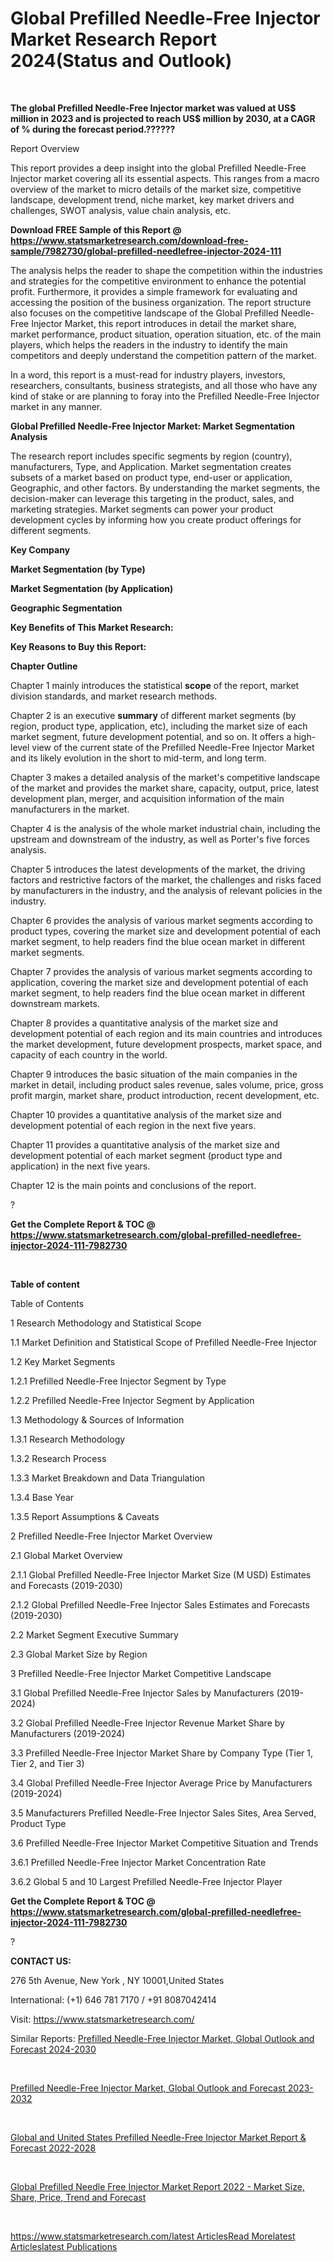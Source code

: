 <h1>Global Prefilled Needle-Free Injector Market Research Report 2024(Status and Outlook)</h1><br/><p><strong>The global Prefilled Needle-Free Injector market was valued at US$ million in 2023 and is projected to reach US$ million by 2030, at a <strong>CAGR</strong> of % during the forecast period.??????</strong></p>
 
 
 
 <p>Report Overview</p>
 
 
 
 <p>This report provides a deep insight into the global Prefilled Needle-Free Injector market covering all its essential aspects. This ranges from a macro overview of the market to micro details of the market size, competitive landscape, development trend, niche market, key market drivers and challenges, SWOT analysis, value chain analysis, etc.</p>
 
 
 
 <p><strong>Download FREE Sample of this Report @ <a href="https://www.statsmarketresearch.com/download-free-sample/7982730/global-prefilled-needlefree-injector-2024-111">https://www.statsmarketresearch.com/download-free-sample/7982730/global-prefilled-needlefree-injector-2024-111</a></strong></p>
 
 
 
 <p>The analysis helps the reader to shape the competition within the industries and strategies for the competitive environment to enhance the potential profit. Furthermore, it provides a simple framework for evaluating and accessing the position of the business organization. The report structure also focuses on the competitive landscape of the Global Prefilled Needle-Free Injector Market, this report introduces in detail the market share, market performance, product situation, operation situation, etc. of the main players, which helps the readers in the industry to identify the main competitors and deeply understand the competition pattern of the market.</p>
 
 
 
 <p>In a word, this report is a must-read for industry players, investors, researchers, consultants, business strategists, and all those who have any kind of stake or are planning to foray into the Prefilled Needle-Free Injector market in any manner.</p>
 
 
 
 <p><strong>Global Prefilled Needle-Free Injector Market: Market Segmentation Analysis</strong></p>
 
 
 
 <p>The research report includes specific segments by region (country), manufacturers, Type, and Application. Market segmentation creates subsets of a market based on product type, end-user or application, Geographic, and other factors. By understanding the market segments, the decision-maker can leverage this targeting in the product, sales, and marketing strategies. Market segments can power your product development cycles by informing how you create product offerings for different segments.</p>
 
 
 
 <p><strong>Key Company</strong></p>
 
 
 
 <p><strong>Market Segmentation (by Type)</strong></p>
 
 
 
 <p><strong>Market Segmentation (<strong>by Application</strong>)</strong></p>
 
 
 
 <p><strong>Geographic Segmentation</strong></p>
 
 
 
 <p><strong>Key Benefits of This Market Research:</strong></p>
 
 
 
 <p><strong>Key <strong>Reasons to Buy</strong> this Report:</strong></p>
 
 
 
 <p><strong>Chapter Outline</strong></p>
 
 
 
 <p>Chapter 1 mainly introduces the statistical <strong>scope</strong> of the report, market division standards, and market research methods.</p>
 
 
 
 <p>Chapter 2 is an executive <strong>summary</strong> of different market segments (by region, product type, application, etc), including the market size of each market segment, future development potential, and so on. It offers a high-level view of the current state of the Prefilled Needle-Free Injector Market and its likely evolution in the short to mid-term, and long term.</p>
 
 
 
 <p>Chapter 3 makes a detailed analysis of the market&#39;s competitive landscape of the market and provides the market share, capacity, output, price, latest development plan, merger, and acquisition information of the main manufacturers in the market.</p>
 
 
 
 <p>Chapter 4 is the analysis of the whole market industrial chain, including the upstream and downstream of the industry, as well as Porter&#39;s five forces analysis.</p>
 
 
 
 <p>Chapter 5 introduces the latest developments of the market, the driving factors and restrictive factors of the market, the challenges and risks faced by manufacturers in the industry, and the analysis of relevant policies in the industry.</p>
 
 
 
 <p>Chapter 6 provides the analysis of various market segments according to product types, covering the market size and development potential of each market segment, to help readers find the blue ocean market in different market segments.</p>
 
 
 
 <p>Chapter 7 provides the analysis of various market segments according to application, covering the market size and development potential of each market segment, to help readers find the blue ocean market in different downstream markets.</p>
 
 
 
 <p>Chapter 8 provides a quantitative analysis of the market size and development potential of each region and its main countries and introduces the market development, future development prospects, market space, and capacity of each country in the world.</p>
 
 
 
 <p>Chapter 9 introduces the basic situation of the main companies in the market in detail, including product sales revenue, sales volume, price, gross profit margin, market share, product introduction, recent development, etc.</p>
 
 
 
 <p>Chapter 10 provides a quantitative analysis of the market size and development potential of each region in the next five years.</p>
 
 
 
 <p>Chapter 11 provides a quantitative analysis of the market size and development potential of each market segment (product type and application) in the next five years.</p>
 
 
 
 <p>Chapter 12 is the main points and conclusions of the report.</p>
 
 
 
 <p>? </p>
 
 
 
 <div><b>Get the Complete Report & TOC @ <a href="https://www.statsmarketresearch.com/global-prefilled-needlefree-injector-2024-111-7982730">https://www.statsmarketresearch.com/global-prefilled-needlefree-injector-2024-111-7982730</a></b></div>
 
 
 
 <p><br />
 
 <b>Table of content</b></p>
 
 
 
 <p>Table of Contents<br />
 
 1 Research Methodology and Statistical Scope<br />
 
 1.1 Market Definition and Statistical Scope of Prefilled Needle-Free Injector<br />
 
 1.2 Key Market Segments<br />
 
 1.2.1 Prefilled Needle-Free Injector Segment by Type<br />
 
 1.2.2 Prefilled Needle-Free Injector Segment by Application<br />
 
 1.3 Methodology & Sources of Information<br />
 
 1.3.1 Research Methodology<br />
 
 1.3.2 Research Process<br />
 
 1.3.3 Market Breakdown and Data Triangulation<br />
 
 1.3.4 Base Year<br />
 
 1.3.5 Report Assumptions & Caveats<br />
 
 2 Prefilled Needle-Free Injector Market Overview<br />
 
 2.1 Global Market Overview<br />
 
 2.1.1 Global Prefilled Needle-Free Injector Market Size (M USD) Estimates and Forecasts (2019-2030)<br />
 
 2.1.2 Global Prefilled Needle-Free Injector Sales Estimates and Forecasts (2019-2030)<br />
 
 2.2 Market Segment Executive Summary<br />
 
 2.3 Global Market Size by Region<br />
 
 3 Prefilled Needle-Free Injector Market Competitive Landscape<br />
 
 3.1 Global Prefilled Needle-Free Injector Sales by Manufacturers (2019-2024)<br />
 
 3.2 Global Prefilled Needle-Free Injector Revenue Market Share by Manufacturers (2019-2024)<br />
 
 3.3 Prefilled Needle-Free Injector Market Share by Company Type (Tier 1, Tier 2, and Tier 3)<br />
 
 3.4 Global Prefilled Needle-Free Injector Average Price by Manufacturers (2019-2024)<br />
 
 3.5 Manufacturers Prefilled Needle-Free Injector Sales Sites, Area Served, Product Type<br />
 
 3.6 Prefilled Needle-Free Injector Market Competitive Situation and Trends<br />
 
 3.6.1 Prefilled Needle-Free Injector Market Concentration Rate<br />
 
 3.6.2 Global 5 and 10 Largest Prefilled Needle-Free Injector Player</p>
 
 
 
 <div><b>Get the Complete Report & TOC @ <a href="https://www.statsmarketresearch.com/global-prefilled-needlefree-injector-2024-111-7982730">https://www.statsmarketresearch.com/global-prefilled-needlefree-injector-2024-111-7982730</a></b></div>
 
 
 
 <p>? </p>
 
 
 
 <p><b>CONTACT US:</b><br />
 
 276 5th Avenue, New York , NY 10001,United States<br />
 
 International: (+1) 646 781 7170 / +91 8087042414<br />
 
 Visit: <a href="https://www.statsmarketresearch.com/">https://www.statsmarketresearch.com/</a><br />
 
 Similar Reports: <a href="https://www.statsmarketresearch.com/global-prefilled-needlefree-injector-2024-111-7982730">Prefilled Needle-Free Injector Market, Global Outlook and Forecast 2024-2030</a><br />
 
 <br />
 
 <a href="https://www.statsmarketresearch.com/global-prefilled-needlefree-injector-2024-111-7982730">Prefilled Needle-Free Injector Market, Global Outlook and Forecast 2023-2032</a><br />
 
 <br />
 
 <a href="https://www.statsmarketresearch.com/global-prefilled-needlefree-injector-2024-111-7982730">Global and United States Prefilled Needle-Free Injector Market Report & Forecast 2022-2028</a><br />
 
 <br />
 
 <a href="https://www.statsmarketresearch.com/global-prefilled-needlefree-injector-2024-111-7982730">Global Prefilled Needle Free Injector Market Report 2022 - Market Size, Share, Price, Trend and Forecast</a><br />
 
 <br />
 
 <a href="https://gyeongbokgung.com">https://www.statsmarketresearch.com/</a><a href="https://hallyeomaritime.com">latest Articles</a><a href="https://jingwansa.com">Read More</a><a href="https://nguoiviet.jp/">latest Articles</a><a href="https://www.intelmarketresearch.com/">latest Publications</a></p>